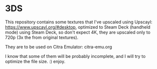 # 3DS
This repository contains some textures that I've upscaled using Upscayl: https://www.upscayl.org/#desktop, optimized to Steam Deck (handheld mode) using Steam Deck, so don't expect 4K, they are upscaled only to 720p (3x the from original textures).

They are to be used on Citra Emulator: citra-emu.org

I know that some of them will be probably incomplete, and I will try to optimize the file size. :)
enjoy.
